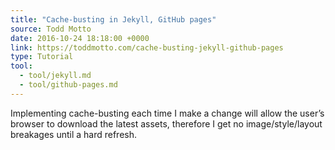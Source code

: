 ```yaml
---
title: "Cache-busting in Jekyll, GitHub pages"
source: Todd Motto
date: 2016-10-24 18:18:00 +0000
link: https://toddmotto.com/cache-busting-jekyll-github-pages
type: Tutorial
tool:
  - tool/jekyll.md
  - tool/github-pages.md
---
```

Implementing cache-busting each time I make a change will allow the user’s browser to download the latest assets, therefore I get no image/style/layout breakages until a hard refresh.





